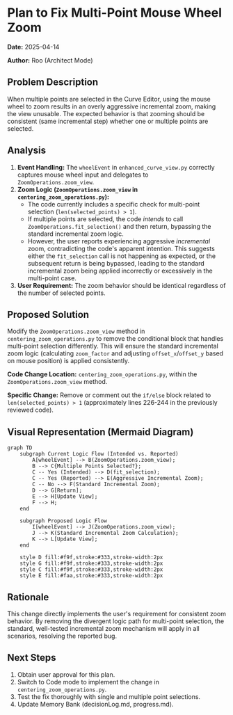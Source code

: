 # Plan to Fix Multi-Point Mouse Wheel Zoom

**Date:** 2025-04-14

**Author:** Roo (Architect Mode)

## Problem Description

When multiple points are selected in the Curve Editor, using the mouse wheel to zoom results in an overly aggressive incremental zoom, making the view unusable. The expected behavior is that zooming should be consistent (same incremental step) whether one or multiple points are selected.

## Analysis

1.  **Event Handling:** The `wheelEvent` in `enhanced_curve_view.py` correctly captures mouse wheel input and delegates to `ZoomOperations.zoom_view`.
2.  **Zoom Logic (`ZoomOperations.zoom_view` in `centering_zoom_operations.py`):**
    *   The code currently includes a specific check for multi-point selection (`len(selected_points) > 1`).
    *   If multiple points are selected, the code *intends* to call `ZoomOperations.fit_selection()` and then return, bypassing the standard incremental zoom logic.
    *   However, the user reports experiencing aggressive *incremental* zoom, contradicting the code's apparent intention. This suggests either the `fit_selection` call is not happening as expected, or the subsequent return is being bypassed, leading to the standard incremental zoom being applied incorrectly or excessively in the multi-point case.
3.  **User Requirement:** The zoom behavior should be identical regardless of the number of selected points.

## Proposed Solution

Modify the `ZoomOperations.zoom_view` method in `centering_zoom_operations.py` to remove the conditional block that handles multi-point selection differently. This will ensure the standard incremental zoom logic (calculating `zoom_factor` and adjusting `offset_x`/`offset_y` based on mouse position) is applied consistently.

**Code Change Location:** `centering_zoom_operations.py`, within the `ZoomOperations.zoom_view` method.

**Specific Change:** Remove or comment out the `if/else` block related to `len(selected_points) > 1` (approximately lines 226-244 in the previously reviewed code).

## Visual Representation (Mermaid Diagram)

```mermaid
graph TD
    subgraph Current Logic Flow (Intended vs. Reported)
        A[wheelEvent] --> B(ZoomOperations.zoom_view);
        B --> C{Multiple Points Selected?};
        C -- Yes (Intended) --> D(fit_selection);
        C -- Yes (Reported) --> E(Aggressive Incremental Zoom);
        C -- No --> F(Standard Incremental Zoom);
        D --> G[Return];
        E --> H[Update View];
        F --> H;
    end

    subgraph Proposed Logic Flow
        I[wheelEvent] --> J(ZoomOperations.zoom_view);
        J --> K(Standard Incremental Zoom Calculation);
        K --> L[Update View];
    end

    style D fill:#f9f,stroke:#333,stroke-width:2px
    style G fill:#f9f,stroke:#333,stroke-width:2px
    style C fill:#f9f,stroke:#333,stroke-width:2px
    style E fill:#faa,stroke:#333,stroke-width:2px
```

## Rationale

This change directly implements the user's requirement for consistent zoom behavior. By removing the divergent logic path for multi-point selection, the standard, well-tested incremental zoom mechanism will apply in all scenarios, resolving the reported bug.

## Next Steps

1.  Obtain user approval for this plan.
2.  Switch to Code mode to implement the change in `centering_zoom_operations.py`.
3.  Test the fix thoroughly with single and multiple point selections.
4.  Update Memory Bank (decisionLog.md, progress.md).